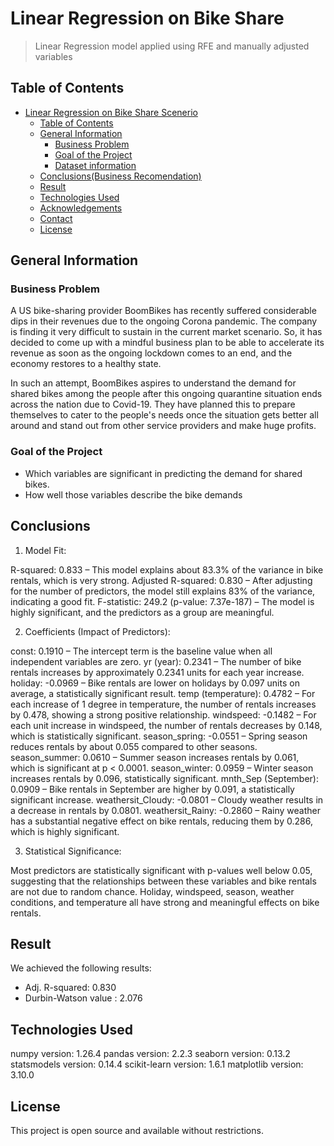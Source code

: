 # Linear Regression on Bike Share 

> Linear Regression model applied using RFE and manually adjusted variables

## Table of Contents

- [Linear Regression on Bike Share Scenerio](#linear-regression-on-bike-share-scenerio)
  - [Table of Contents](#table-of-contents)
  - [General Information](#general-information)
    - [Business Problem](#business-problem)
    - [Goal of the Project](#goal-of-the-project)
    - [Dataset information](#dataset-information)
  - [Conclusions(Business Recomendation)](#conclusionsbusiness-recomendation)
  - [Result](#result)
  - [Technologies Used](#technologies-used)
  - [Acknowledgements](#acknowledgements)
  - [Contact](#contact)
  - [License](#license)

<!-- You can include any other section that is pertinent to your problem -->

## General Information

### Business Problem

A US bike-sharing provider BoomBikes has recently suffered considerable dips in their revenues due to the ongoing Corona pandemic. The company is finding it very difficult to sustain in the current market scenario. So, it has decided to come up with a mindful business plan to be able to accelerate its revenue as soon as the ongoing lockdown comes to an end, and the economy restores to a healthy state.

In such an attempt, BoomBikes aspires to understand the demand for shared bikes among the people after this ongoing quarantine situation ends across the nation due to Covid-19. They have planned this to prepare themselves to cater to the people's needs once the situation gets better all around and stand out from other service providers and make huge profits.

### Goal of the Project

- Which variables are significant in predicting the demand for shared bikes.
- How well those variables describe the bike demands


## Conclusions

1. Model Fit:

R-squared: 0.833 – This model explains about 83.3% of the variance in bike rentals, which is very strong. Adjusted R-squared: 0.830 – After adjusting for the number of predictors, the model still explains 83% of the variance, indicating a good fit. F-statistic: 249.2 (p-value: 7.37e-187) – The model is highly significant, and the predictors as a group are meaningful.

2. Coefficients (Impact of Predictors):

const: 0.1910 – The intercept term is the baseline value when all independent variables are zero. yr (year): 0.2341 – The number of bike rentals increases by approximately 0.2341 units for each year increase. holiday: -0.0969 – Bike rentals are lower on holidays by 0.097 units on average, a statistically significant result. temp (temperature): 0.4782 – For each increase of 1 degree in temperature, the number of rentals increases by 0.478, showing a strong positive relationship. windspeed: -0.1482 – For each unit increase in windspeed, the number of rentals decreases by 0.148, which is statistically significant. season_spring: -0.0551 – Spring season reduces rentals by about 0.055 compared to other seasons. season_summer: 0.0610 – Summer season increases rentals by 0.061, which is significant at p < 0.0001. season_winter: 0.0959 – Winter season increases rentals by 0.096, statistically significant. mnth_Sep (September): 0.0909 – Bike rentals in September are higher by 0.091, a statistically significant increase. weathersit_Cloudy: -0.0801 – Cloudy weather results in a decrease in rentals by 0.0801. weathersit_Rainy: -0.2860 – Rainy weather has a substantial negative effect on bike rentals, reducing them by 0.286, which is highly significant.

3. Statistical Significance:

Most predictors are statistically significant with p-values well below 0.05, suggesting that the relationships between these variables and bike rentals are not due to random chance. Holiday, windspeed, season, weather conditions, and temperature all have strong and meaningful effects on bike rentals.

<!-- You don't have to answer all the questions - just the ones relevant to your project. -->

## Result

We achieved the following results:


- Adj. R-squared: 0.830
- Durbin-Watson value : 2.076

## Technologies Used

numpy version: 1.26.4
pandas version: 2.2.3
seaborn version: 0.13.2
statsmodels version: 0.14.4
scikit-learn version: 1.6.1
matplotlib version: 3.10.0

<!-- As the libraries versions keep on changing, it is recommended to mention the version of library used in this project -->


<!-- Optional -->

## License

This project is open source and available without restrictions.

<!-- You don't have to include all sections - just the one's relevant to your project -->
